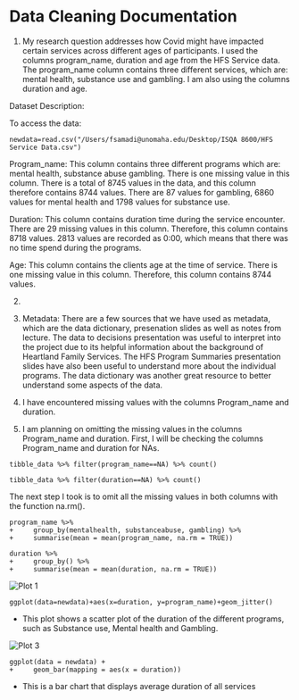 # Data Cleaning Documentation

1. My research question addresses how Covid might have impacted certain services across different ages of participants. I used the columns program_name, duration and age from the HFS Service data. The program_name column contains three different services, which are: mental health, substance use and gambling. I am also using the columns duration and age. 

Dataset Description:

To access the data:

```
newdata=read.csv("/Users/fsamadi@unomaha.edu/Desktop/ISQA 8600/HFS Service Data.csv")
```

Program_name: This column contains three different programs which are: mental health, substance abuse gambling. There is one missing value in this column. There is a total of 8745 values in the data, and this column therefore contains 8744 values. There are 87 values for gambling, 6860 values for mental health and 1798 values for substance use. 

Duration: This column contains duration time during the service encounter. There are 29 missing values in this column. Therefore, this column contains 8718 values. 2813 values are recorded as 0:00, which means that there was no time spend during the programs. 

Age: This column contains the clients age at the time of service. There is one missing value in this column. Therefore, this column contains 8744 values. 

2.

3. Metadata: There are a few sources that we have used as metadata, which are the data dictionary, presenation slides as well as notes from lecture. The data to decisions presentation was useful to interpret into the project due to its helpful information about the background of Heartland Family Services. The HFS Program Summaries presentation slides have also been useful to understand more about the individual programs. The data dictionary was another great resource to better understand some aspects of the data. 

4. I have encountered missing values with the columns Program_name and duration. 

5. I am planning on omitting the missing values in the columns Program_name and duration. First, I will be checking the columns Program_name and duration for NAs. 

```
tibble_data %>% filter(program_name==NA) %>% count()
```
```
tibble_data %>% filter(duration==NA) %>% count()
```
The next step I took is to omit all the missing values in both columns with the function na.rm().


```
program_name %>% 
+     group_by(mentalhealth, substanceabuse, gambling) %>% 
+     summarise(mean = mean(program_name, na.rm = TRUE))
```

```
duration %>% 
+     group_by() %>% 
+     summarise(mean = mean(duration, na.rm = TRUE))

```



![Plot 1](Rplot01.png)

```
ggplot(data=newdata)+aes(x=duration, y=program_name)+geom_jitter()
```

- This plot shows a scatter plot of the duration of the different programs, such as Substance use, Mental health and Gambling. 




![Plot 3](Rplot03.png)

```
ggplot(data = newdata) + 
+     geom_bar(mapping = aes(x = duration))
```

- This is a bar chart that displays average duration of all services



